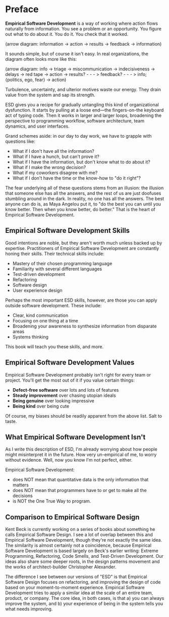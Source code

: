 # Preface

**Empirical Software Development** is a way of working where action flows naturally from information. You see a problem or an opportunity. You figure out what to do about it. You do it. You check that it worked.

(arrow diagram: information -> action -> results -> feedback -> information)

It sounds simple, but of course it isn't easy. In real organizations, the diagram often looks more like this:

(arrow diagram: info -> triage -> miscommunication -> indecisiveness -> delays -> red tape -> action -> results? - - - > feedback? - - - > info; {politics, ego, fear} -> action)

Turbulence, uncertainty, and ulterior motives waste our energy. They drain value from the system and sap its strength.

ESD gives you a recipe for gradually untangling this kind of organizational dysfunction. It starts by pulling at a loose end—the fingers-on-the keyboard act of typing code. Then it works in larger and larger loops, broadening the perspective to programming workflow, software architecture, team dynamics, and user interfaces.

Grand schemes aside: in our day to day work, we have to grapple with questions like:

- What if I don't have all the information?
- What if I have a hunch, but can't prove it?
- What if I have the information, but don't know what to do about it?
- What if I make the wrong decision?
- What if my coworkers disagree with me?
- What if I don't have the time or the know-how to "do it right"?

The fear underlying all of these questions stems from an illusion: the illusion that someone else has all the answers, and the rest of us are just doofuses stumbling around in the dark. In reality, no one has all the answers. The best anyone can do is, as Maya Angelou put it, to "do the best you can until you know better. Then when you know better, do better." That is the heart of Empirical Software Development.

## Empirical Software Development Skills

Good intentions are noble, but they aren't worth much unless backed up by expertise. Practitioners of Empirical Software Development are constantly honing their skills. Their technical skills include:

- Mastery of their chosen programming language
- Familiarity with several different languages
- Test-driven development
- Refactoring
- Software design
- User experience design

Perhaps the most important ESD skills, however, are those you can apply outside software development. These include:

- Clear, kind communication
- Focusing on one thing at a time
- Broadening your awareness to synthesize information from disparate areas
- Systems thinking

This book will teach you these skills, and more.

## Empirical Software Development Values

Empirical Software Development probably isn't right for every team or project. You'll get the most out of it if you value certain things:

- **Defect-free software** over lots and lots of features
- **Steady improvement** over chasing utopian ideals
- **Being genuine** over looking impressive
- **Being kind** over being cute

Of course, my biases should be readily apparent from the above list. Salt to taste.

## What Empirical Software Development Isn't

As I write this description of ESD, I'm already worrying about how people might misinterpret it in the future. How very un-empirical of me, to worry without evidence. Well, now you know I'm not perfect, either.

Empirical Software Development:

- does NOT mean that quantitative data is the only information that matters
- does NOT mean that programmers have to or get to make all the decisions
- is NOT the One True Way to program.

## Comparison to Empirical Software Design

Kent Beck is currently working on a series of books about something he calls Empirical Software Design. I see a lot of overlap between this and Empirical Software Development, though they're not exactly the same idea. The similarity is almost certainly not a coincidence, because Empirical Software Development is based largely on Beck's earlier writing: Extreme Programming, Refactoring, Code Smells, and Test-Driven Development. Our ideas also share some deeper roots, in the design patterns movement and the works of architect-builder Christopher Alexander.

The difference I see between our versions of "ESD" is that Empirical Software Design focuses on refactoring, and improving the design of code based on your moment-to-moment experience. Empirical Software Development tries to apply a similar idea at the scale of an entire team, product, or company. The core idea, in both cases, is that a) you can always improve the system, and b) your experience of being in the system tells you what needs improving.
